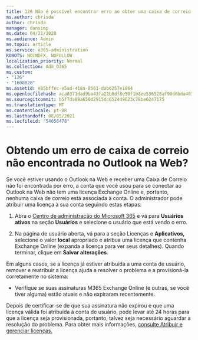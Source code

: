 ```yaml
---
title: 126 Não é possível encontrar erro ao obter uma caixa de correio no OWA?
ms.author: chrisda
author: chrisda
manager: dansimp
ms.date: 04/21/2020
ms.audience: Admin
ms.topic: article
ms.service: o365-administration
ROBOTS: NOINDEX, NOFOLLOW
localization_priority: Normal
ms.collection: Adm_O365
ms.custom:
- "126"
- "1600020"
ms.assetid: e85bffec-e5ad-418a-8561-dab6257e1864
ms.openlocfilehash: aca0371dad9ba43fa21b0df8e50f1b8ee536528af90d6bda401995c6e5796be4
ms.sourcegitcommit: b5f7da89a650d2915dc652449623c78be6247175
ms.translationtype: MT
ms.contentlocale: pt-BR
ms.lasthandoff: 08/05/2021
ms.locfileid: "54056478"
---
```

# <a name="getting-a-mailbox-not-found-error-in-outlook-on-the-web"></a>Obtendo um erro de caixa de correio não encontrada no Outlook na Web?

Se você estiver usando o Outlook na Web e  receber uma Caixa de Correio não foi encontrada por erro, a conta que você usou para se conectar ao Outlook na Web não tem uma licença Exchange Online e, portanto, nenhuma caixa de correio está associada à conta. O administrador pode atribuir uma licença à sua conta seguindo estas etapas:

1. Abra o [Centro de administração do Microsoft 365](https://portal.office.com/adminportal/home#/homepage) e vá para **Usuários ativos** na seção **Usuários** e selecione o usuário que está vendo o erro.

2. Na página de usuário aberta, vá para a seção Licenças e **Aplicativos,** selecione o valor **local** apropriado e atribua uma licença que contenha Exchange Online (expanda a licença para ver seus detalhes). Quando terminar, clique em **Salvar alterações**.

Em alguns casos, se a licença já estiver atribuída a uma conta de usuário, remover e reatribuir a licença ajuda a resolver o problema e a provisioná-la corretamente no sistema: 

- Verifique se suas assinaturas M365 Exchange Online (e outras, se você tiver alguma) estão atuais e não expiraram recentemente.

Depois de certificar-se de que sua assinatura não expirou e que uma licença válida foi atribuída à conta de usuário, pode levar até 24 horas para que a licença seja provisionada, portanto, talvez seja necessário aguardar a resolução do problema. Para obter mais informações, [consulte Atribuir e gerenciar licenças.](https://docs.microsoft.com/deployoffice/overview-licensing-activation-microsoft-365-apps#assign-and-manage-licenses)